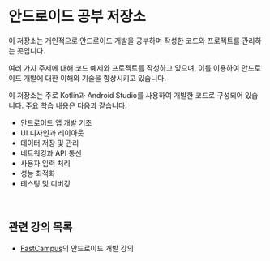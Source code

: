# 안드로이드 공부 저장소

이 저장소는 개인적으로 안드로이드 개발을 공부하며 작성한 코드와 프로젝트를 관리하는 곳입니다.


여러 가지 주제에 대해 코드 예제와 프로젝트를 작성하고 있으며, 이를 이용하여 안드로이드 개발에 대한 이해와 기술을 향상시키고 있습니다.

이 저장소는 주로 Kotlin과 Android Studio를 사용하여 개발한 코드로 구성되어 있습니다. 주요 학습 내용은 다음과 같습니다:

- 안드로이드 앱 개발 기초
- UI 디자인과 레이아웃
- 데이터 저장 및 관리
- 네트워킹과 API 통신
- 사용자 입력 처리
- 성능 최적화
- 테스팅 및 디버깅

<br />

## 관련 강의 목록

- [FastCampus](https://www.fastcampus.co.kr/)의 안드로이드 개발 강의
